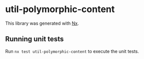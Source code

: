 # util-polymorphic-content

This library was generated with [Nx](https://nx.dev).

## Running unit tests

Run `nx test util-polymorphic-content` to execute the unit tests.
